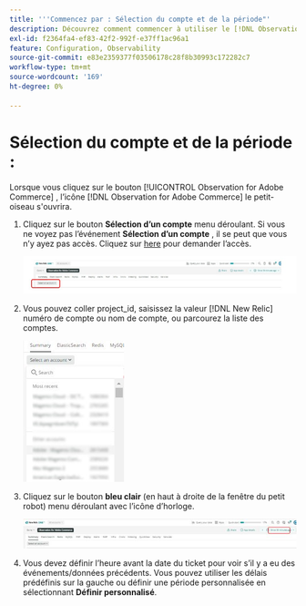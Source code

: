 ```yaml
---
title: '''Commencez par : Sélection du compte et de la période"'
description: Découvrez comment commencer à utiliser le [!DNL Observation for Adobe Commerce] en sélectionnant le compte et la période.
exl-id: f2364fa4-ef83-42f2-992f-e37ff1ac96a1
feature: Configuration, Observability
source-git-commit: e83e2359377f03506178c28f8b30993c172282c7
workflow-type: tm+mt
source-wordcount: '169'
ht-degree: 0%

---
```


# Sélection du compte et de la période :

Lorsque vous cliquez sur le bouton [!UICONTROL Observation for Adobe Commerce] , l’icône [!DNL Observation for Adobe Commerce] le petit-oiseau s&#39;ouvrira.

1. Cliquez sur le bouton **Sélection d’un compte** menu déroulant. Si vous ne voyez pas l’événement **Sélection d’un compte** , il se peut que vous n’y ayez pas accès. Cliquez sur [here](https://adobe.sharepoint.com/sites/MG/it/IT%20Services%20Wiki/Requesting%20access%20to%20Magento%20Commerce%20New%20Relic.aspx) pour demander l’accès.

   ![Sélection d’un compte](../../assets/tools/observation-for-adobe-commerce/start-using-1.jpeg)

1. Vous pouvez coller project_id, saisissez la valeur [!DNL New Relic] numéro de compte ou nom de compte, ou parcourez la liste des comptes.

   ![Parcourir la liste des comptes](../../assets/tools/observation-for-adobe-commerce/start-using-2.jpg)

1. Cliquez sur le bouton **bleu clair** (en haut à droite de la fenêtre du petit robot) menu déroulant avec l’icône d’horloge.

   ![Cliquez sur le menu déroulant](../../assets/tools/observation-for-adobe-commerce/start-using-3.jpg)

1. Vous devez définir l’heure avant la date du ticket pour voir s’il y a eu des événements/données précédents. Vous pouvez utiliser les délais prédéfinis sur la gauche ou définir une période personnalisée en sélectionnant **Définir personnalisé**.
